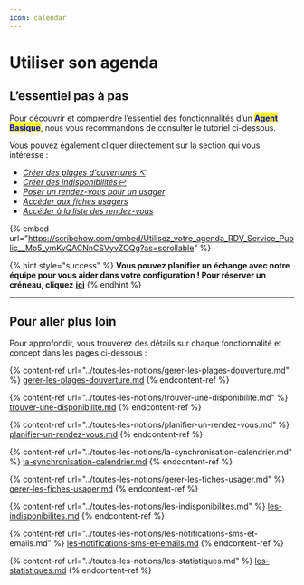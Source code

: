 ```yaml
---
icon: calendar
---
```


# Utiliser son agenda

## L’essentiel pas à pas

Pour découvrir et comprendre l’essentiel des fonctionnalités d’un <mark style="color:blue;">**Agent Basique**</mark>, nous vous recommandons de consulter le tutoriel ci-dessous.

Vous pouvez également cliquer directement sur la section qui vous intéresse :

* [_Créer des plages d'ouvertures ↸_](https://scribehow.com/shared/Utilisez_votre_agenda_RDV_Service_Public__Mo5_ymKyQACNnCSVyvZOQg#779a95ad)
* [_Créer des indisponibilités↩_](https://scribehow.com/shared/Utilisez_votre_agenda_RDV_Service_Public__Mo5_ymKyQACNnCSVyvZOQg#166c8af6)
* [_Poser un rendez-vous pour un usager_ ](https://scribehow.com/shared/Utilisez_votre_agenda_RDV_Service_Public__Mo5_ymKyQACNnCSVyvZOQg#9f5086b6)
* [_Accéder aux fiches usagers_ ](https://scribehow.com/shared/Utilisez_votre_agenda_RDV_Service_Public__Mo5_ymKyQACNnCSVyvZOQg#cecaf2c3)
* [_Accéder à la liste des rendez-vous_](https://scribehow.com/shared/Utilisez_votre_agenda_RDV_Service_Public__Mo5_ymKyQACNnCSVyvZOQg#c09818ff)&#x20;



{% embed url="https://scribehow.com/embed/Utilisez_votre_agenda_RDV_Service_Public__Mo5_ymKyQACNnCSVyvZOQg?as=scrollable" %}

{% hint style="success" %}
**Vous pouvez planifier un échange avec notre équipe pour vous aider dans votre configuration ! Pour réserver un créneau, cliquez** [**ici**](https://cal.com/team/rdv-service-public/aide-a-la-configuration)
{% endhint %}

***

## Pour aller plus loin

Pour approfondir, vous trouverez des détails sur chaque fonctionnalité et concept dans les pages ci-dessous :

{% content-ref url="../toutes-les-notions/gerer-les-plages-douverture.md" %}
[gerer-les-plages-douverture.md](../toutes-les-notions/gerer-les-plages-douverture.md)
{% endcontent-ref %}

{% content-ref url="../toutes-les-notions/trouver-une-disponibilite.md" %}
[trouver-une-disponibilite.md](../toutes-les-notions/trouver-une-disponibilite.md)
{% endcontent-ref %}

{% content-ref url="../toutes-les-notions/planifier-un-rendez-vous.md" %}
[planifier-un-rendez-vous.md](../toutes-les-notions/planifier-un-rendez-vous.md)
{% endcontent-ref %}

{% content-ref url="../toutes-les-notions/la-synchronisation-calendrier.md" %}
[la-synchronisation-calendrier.md](../toutes-les-notions/la-synchronisation-calendrier.md)
{% endcontent-ref %}

{% content-ref url="../toutes-les-notions/gerer-les-fiches-usager.md" %}
[gerer-les-fiches-usager.md](../toutes-les-notions/gerer-les-fiches-usager.md)
{% endcontent-ref %}

{% content-ref url="../toutes-les-notions/les-indisponibilites.md" %}
[les-indisponibilites.md](../toutes-les-notions/les-indisponibilites.md)
{% endcontent-ref %}

{% content-ref url="../toutes-les-notions/les-notifications-sms-et-emails.md" %}
[les-notifications-sms-et-emails.md](../toutes-les-notions/les-notifications-sms-et-emails.md)
{% endcontent-ref %}

{% content-ref url="../toutes-les-notions/les-statistiques.md" %}
[les-statistiques.md](../toutes-les-notions/les-statistiques.md)
{% endcontent-ref %}



